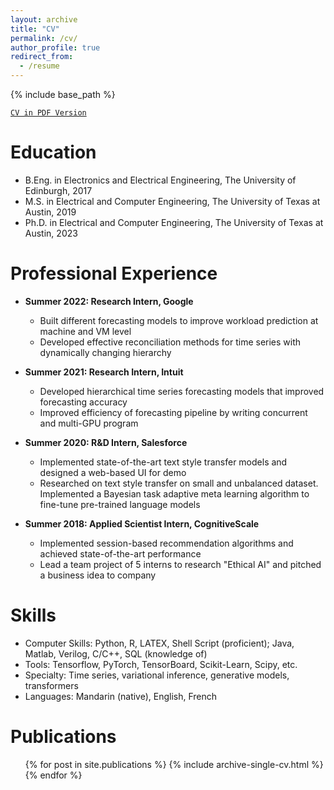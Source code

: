 ```yaml
---
layout: archive
title: "CV"
permalink: /cv/
author_profile: true
redirect_from:
  - /resume
---
```


{% include base_path %}

[`CV in PDF Version`](http://aaronhan223.github.io/files/Resume.pdf)

Education
======
* B.Eng. in Electronics and Electrical Engineering, The University of Edinburgh, 2017
* M.S. in Electrical and Computer Engineering, The University of Texas at Austin, 2019
* Ph.D. in Electrical and Computer Engineering, The University of Texas at Austin, 2023

Professional Experience
======
* **Summer 2022: Research Intern, Google**
  * Built different forecasting models to improve workload prediction at machine and VM level
  * Developed effective reconciliation methods for time series with dynamically changing hierarchy

* **Summer 2021: Research Intern, Intuit**
  * Developed hierarchical time series forecasting models that improved forecasting accuracy
  * Improved efficiency of forecasting pipeline by writing concurrent and multi-GPU program

* **Summer 2020: R&D Intern, Salesforce**
  * Implemented state-of-the-art text style transfer models and designed a web-based UI for demo
  * Researched on text style transfer on small and unbalanced dataset. Implemented a Bayesian task adaptive meta learning algorithm to fine-tune pre-trained language models

* **Summer 2018: Applied Scientist Intern, CognitiveScale**
  * Implemented session-based recommendation algorithms and achieved state-of-the-art performance
  * Lead a team project of 5 interns to research "Ethical AI" and pitched a business idea to company

Skills
======
* Computer Skills: Python, R, LATEX, Shell Script (proficient); Java, Matlab, Verilog, C/C++, SQL (knowledge of)
* Tools: Tensorflow, PyTorch, TensorBoard, Scikit-Learn, Scipy, etc.
* Specialty: Time series, variational inference, generative models, transformers
* Languages: Mandarin (native), English, French

Publications
======
  <ul>{% for post in site.publications %}
    {% include archive-single-cv.html %}
  {% endfor %}</ul>
  
<!-- Talks
======
  <ul>{% for post in site.talks %}
    {% include archive-single-talk-cv.html %}
  {% endfor %}</ul> -->
